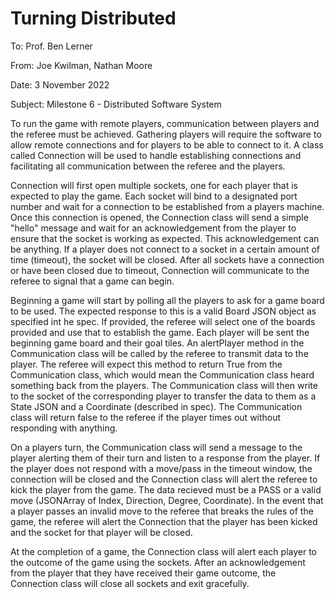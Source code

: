 # Turning Distributed

To: Prof. Ben Lerner

From: Joe Kwilman, Nathan Moore

Date: 3 November 2022

Subject: Milestone 6 - Distributed Software System

To run the game with remote players, communication between players and the referee must be achieved. Gathering players will require the software to allow remote connections and for players to be able to connect to it. A class called Connection will be used to handle establishing connections and facilitating all communication between the referee and the players. 

Connection will first open multiple sockets, one for each player that is expected to play the game. Each socket will bind to a designated port number and wait for a connection to be established from a players machine. Once this connection is opened, the Connection class will send a simple "hello" message and wait for an acknowledgement from the player to ensure that the socket is working as expected. This acknowledgement can be anything. If a player does not connect to a socket in a certain amount of time (timeout), the socket will be closed. After all sockets have a connection or have been closed due to timeout, Connection will communicate to the referee to signal that a game can begin. 

Beginning a game will start by polling all the players to ask for a game board to be used. The expected response to this is a valid Board JSON object as specified int he spec. If provided, the referee will select one of the boards provided and use that to establish the game. Each player will be sent the beginning game board and their goal tiles. An alertPlayer method in the Communication class will be called by the referee to transmit data to the player. The referee will expect this method to return True from the Communication class, which would mean the Communication class heard something back from the players. The Communication class will then write to the socket of the corresponding player to transfer the data to them as a State JSON and a Coordinate (described in spec). The Communication class will return false to the referee if the player times out without responding with anything.

On a players turn, the Communication class will send a message to the player alerting them of their turn and listen to a response from the player. If the player does not respond with a move/pass in the timeout window, the connection will be closed and the Connection class will alert the referee to kick the player from the game.
The data recieved must be a PASS or a valid move (JSONArray of Index, Direction, Degree, Coordinate). In the event that a player passes an invalid move to the referee that breaks the rules of the game, the referee will alert the Connection that the player has been kicked and the socket for that player will be closed.

At the completion of a game, the Connection class will alert each player to the outcome of the game using the sockets. After an acknowledgement from the player that they have received their game outcome, the Connection class will close all sockets and exit gracefully. 
